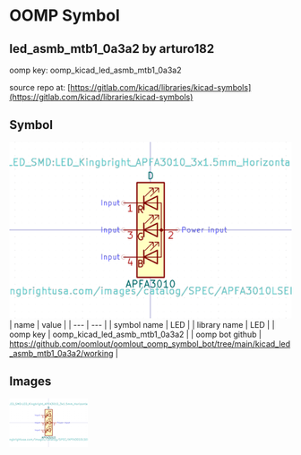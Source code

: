 # OOMP Symbol  
## led_asmb_mtb1_0a3a2  by arturo182  
  
oomp key: oomp_kicad_led_asmb_mtb1_0a3a2  
  
source repo at: [https://gitlab.com/kicad/libraries/kicad-symbols](https://gitlab.com/kicad/libraries/kicad-symbols)  
## Symbol  
  
[![working.png](working_600.png)](working.png)  
| name | value | 
| --- | --- | 
| symbol name | LED | 
| library name | LED | 
| oomp key | oomp_kicad_led_asmb_mtb1_0a3a2 | 
| oomp bot github | https://github.com/oomlout/oomlout_oomp_symbol_bot/tree/main/kicad_led_asmb_mtb1_0a3a2/working | 
## Images  
  
[![working.png](working_140.png)](working.png)  
